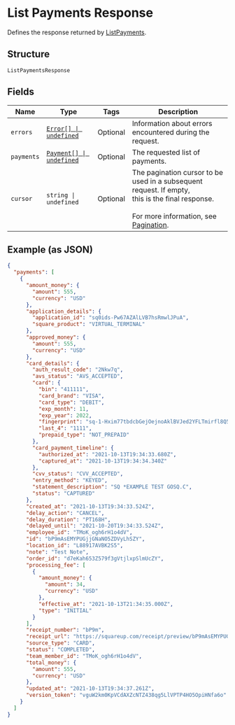 
# List Payments Response

Defines the response returned by [ListPayments](../../doc/api/payments.md#list-payments).

## Structure

`ListPaymentsResponse`

## Fields

| Name | Type | Tags | Description |
|  --- | --- | --- | --- |
| `errors` | [`Error[] \| undefined`](../../doc/models/error.md) | Optional | Information about errors encountered during the request. |
| `payments` | [`Payment[] \| undefined`](../../doc/models/payment.md) | Optional | The requested list of payments. |
| `cursor` | `string \| undefined` | Optional | The pagination cursor to be used in a subsequent request. If empty,<br>this is the final response.<br><br>For more information, see [Pagination](https://developer.squareup.com/docs/build-basics/common-api-patterns/pagination). |

## Example (as JSON)

```json
{
  "payments": [
    {
      "amount_money": {
        "amount": 555,
        "currency": "USD"
      },
      "application_details": {
        "application_id": "sq0ids-Pw67AZAlLVB7hsRmwlJPuA",
        "square_product": "VIRTUAL_TERMINAL"
      },
      "approved_money": {
        "amount": 555,
        "currency": "USD"
      },
      "card_details": {
        "auth_result_code": "2Nkw7q",
        "avs_status": "AVS_ACCEPTED",
        "card": {
          "bin": "411111",
          "card_brand": "VISA",
          "card_type": "DEBIT",
          "exp_month": 11,
          "exp_year": 2022,
          "fingerprint": "sq-1-Hxim77tbdcbGejOejnoAklBVJed2YFLTmirfl8Q5XZzObTc8qY_U8RkwzoNL8dCEcQ",
          "last_4": "1111",
          "prepaid_type": "NOT_PREPAID"
        },
        "card_payment_timeline": {
          "authorized_at": "2021-10-13T19:34:33.680Z",
          "captured_at": "2021-10-13T19:34:34.340Z"
        },
        "cvv_status": "CVV_ACCEPTED",
        "entry_method": "KEYED",
        "statement_description": "SQ *EXAMPLE TEST GOSQ.C",
        "status": "CAPTURED"
      },
      "created_at": "2021-10-13T19:34:33.524Z",
      "delay_action": "CANCEL",
      "delay_duration": "PT168H",
      "delayed_until": "2021-10-20T19:34:33.524Z",
      "employee_id": "TMoK_ogh6rH1o4dV",
      "id": "bP9mAsEMYPUGjjGNaNO5ZDVyLhSZY",
      "location_id": "L88917AVBK2S5",
      "note": "Test Note",
      "order_id": "d7eKah653Z579f3gVtjlxpSlmUcZY",
      "processing_fee": [
        {
          "amount_money": {
            "amount": 34,
            "currency": "USD"
          },
          "effective_at": "2021-10-13T21:34:35.000Z",
          "type": "INITIAL"
        }
      ],
      "receipt_number": "bP9m",
      "receipt_url": "https://squareup.com/receipt/preview/bP9mAsEMYPUGjjGNaNO5ZDVyLhSZY",
      "source_type": "CARD",
      "status": "COMPLETED",
      "team_member_id": "TMoK_ogh6rH1o4dV",
      "total_money": {
        "amount": 555,
        "currency": "USD"
      },
      "updated_at": "2021-10-13T19:34:37.261Z",
      "version_token": "vguW2km0KpVCdAXZcNTZ438qg5LlVPTP4HO5OpiHNfa6o"
    }
  ]
}
```

